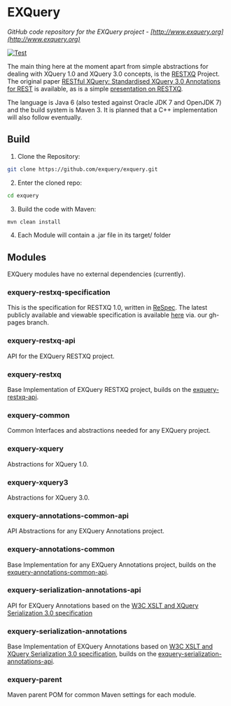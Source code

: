 # EXQuery

*GitHub code repository for the EXQuery project - [http://www.exquery.org](http://www.exquery.org)*

[![Test](https://github.com/exquery/exquery/actions/workflows/ci.yml/badge.svg)](https://github.com/exquery/exquery/actions/workflows/ci.yml)

The main thing here at the moment apart from simple abstractions for dealing with XQuery 1.0 and XQuery 3.0 concepts, is the [RESTXQ](http://exquery.github.com/exquery/exquery-restxq-specification/restxq-1.0-specification.html) Project.
The original paper [RESTful XQuery: Standardised XQuery 3.0 Annotations for REST](http://www.adamretter.org.uk/papers/restful-xquery_january-2012.pdf) is available, as is a simple [presentation on RESTXQ](http://www.adamretter.org.uk/presentations/restxq_mugl_20120308.pdf).

The language is Java 6 (also tested against Oracle JDK 7 and OpenJDK 7) and the build system is Maven 3.
It is planned that a C++ implementation will also follow eventually.

## Build
1. Clone the Repository:
```bash
git clone https://github.com/exquery/exquery.git
```

2. Enter the cloned repo:
```bash
cd exquery
```

3. Build the code with Maven:
```bash
mvn clean install
```

4. Each Module will contain a .jar file in its target/ folder

## Modules
EXQuery modules have no external dependencies (currently).

### exquery-restxq-specification
This is the specification for RESTXQ 1.0, written in [ReSpec](http://github.com/darobin/respec).
The latest publicly available and viewable specification is available [here](http://exquery.github.com/exquery/exquery-restxq-specification/restxq-1.0-specification.html) via. our gh-pages branch. 

### exquery-restxq-api
API for the EXQuery RESTXQ project.

### exquery-restxq	
Base Implementation of EXQuery RESTXQ project, builds on the [exquery-restxq-api](#exquery-restxq-api).

### exquery-common
Common Interfaces and abstractions needed for any EXQuery project.

### exquery-xquery
Abstractions for XQuery 1.0.

### exquery-xquery3
Abstractions for XQuery 3.0.

### exquery-annotations-common-api
API Abstractions for any EXQuery Annotations project.

### exquery-annotations-common
Base Implementation for any EXQuery Annotations project, builds on the [exquery-annotations-common-api](#exquery-annotations-common-api).

### exquery-serialization-annotations-api
API for EXQuery Annotations based on the [W3C XSLT and XQuery Serialization 3.0 specification](http://www.w3.org/TR/xslt-xquery-serialization-30/)

### exquery-serialization-annotations
Base Implementation of EXQuery Annotations based on [W3C XSLT and XQuery Serialization 3.0 specification](http://www.w3.org/TR/xslt-xquery-serialization-30/), builds on the [exquery-serialization-annotations-api](#exquery-serialization-annotations-api).

### exquery-parent
Maven parent POM for common Maven settings for each module.
